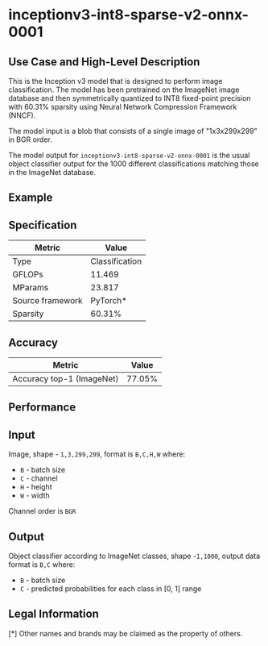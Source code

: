 # inceptionv3-int8-sparse-v2-onnx-0001

## Use Case and High-Level Description

This is the Inception v3 model that is designed to perform image classification. 
The model has been pretrained on the ImageNet image database and then symmetrically quantized to INT8 fixed-point 
precision with 60.31% sparsity using Neural Network Compression Framework (NNCF).  

The model input is a blob that consists of a single image of "1x3x299x299" in BGR order.

The model output for `inceptionv3-int8-sparse-v2-onnx-0001` is the usual object classifier output for the 1000 different classifications matching those in the ImageNet database.

## Example

## Specification

| Metric            | Value         |
|-------------------|---------------|
| Type              | Classification|
| GFLOPs            | 11.469 |
| MParams           | 23.817 |
| Source framework  | PyTorch\*    |
| Sparsity | 60.31% |

## Accuracy

| Metric                    | Value         |
|---------------------------|---------------|
| Accuracy top-1 (ImageNet) |         77.05% |

## Performance

## Input

Image, shape - `1,3,299,299`, format is `B,C,H,W` where:

- `B` - batch size
- `C` - channel
- `H` - height
- `W` - width

Channel order is `BGR`

## Output

Object classifier according to ImageNet classes, shape -`1,1000`, output data format is `B,C` where:

- `B` - batch size
- `C` - predicted probabilities for each class in  [0, 1] range

## Legal Information
[*] Other names and brands may be claimed as the property of others.
